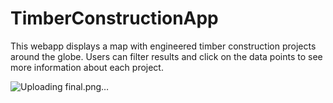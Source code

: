 # TimberConstructionApp

This webapp displays a map with engineered timber construction projects around the globe. Users can filter results and click on the data points to see more information about each project.


![Uploading final.png…]()
